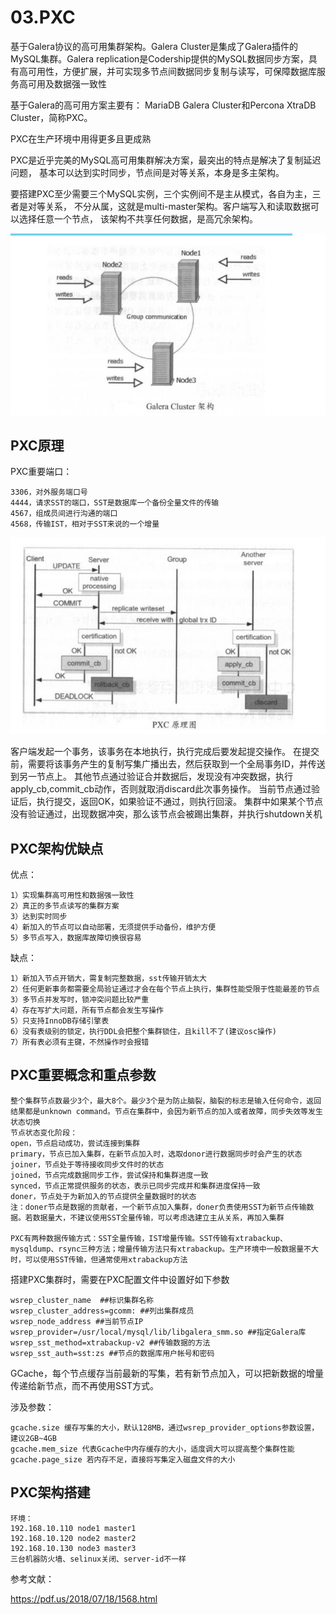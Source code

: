 # 03.PXC

基于Galera协议的高可用集群架构。Galera Cluster是集成了Galera插件的MySQL集群。Galera replication是Codership提供的MySQL数据同步方案，具有高可用性，方便扩展，并可实现多节点间数据同步复制与读写，可保障数据库服务高可用及数据强一致性


基于Galera的高可用方案主要有：
MariaDB Galera Cluster和Percona XtraDB Cluster，简称PXC。

PXC在生产环境中用得更多且更成熟


PXC是近乎完美的MySQL高可用集群解决方案，最突出的特点是解决了复制延迟问题，
基本可以达到实时同步，节点间是对等关系，本身是多主架构。

要搭建PXC至少需要三个MySQL实例，三个实例间不是主从模式，各自为主，三者是对等关系，
不分从属，这就是multi-master架构。客户端写入和读取数据可以选择任意一个节点，
该架构不共享任何数据，是高冗余架构。

![](../../img/mysql_Galera0001.png)


## PXC原理

PXC重要端口：
```
3306，对外服务端口号
4444，请求SST的端口，SST是数据库一个备份全量文件的传输
4567，组成员间进行沟通的端口
4568，传输IST，相对于SST来说的一个增量
```
![](../../img/PXE_yuanli00001.png)

客户端发起一个事务，该事务在本地执行，执行完成后要发起提交操作。
在提交前，需要将该事务产生的复制写集广播出去，然后获取到一个全局事务ID，并传送到另一节点上。
其他节点通过验证合并数据后，发现没有冲突数据，执行apply_cb,commit_cb动作，否则就取消discard此次事务操作。
当前节点通过验证后，执行提交，返回OK，如果验证不通过，则执行回滚。
集群中如果某个节点没有验证通过，出现数据冲突，那么该节点会被踢出集群，并执行shutdown关机

## PXC架构优缺点

优点：
```
1）实现集群高可用性和数据强一致性
2）真正的多节点读写的集群方案
3）达到实时同步
4）新加入的节点可以自动部署，无须提供手动备份，维护方便
5）多节点写入，数据库故障切换很容易
```

缺点：
```
1）新加入节点开销大，需复制完整数据，sst传输开销太大
2）任何更新事务都需要全局验证通过才会在每个节点上执行，集群性能受限于性能最差的节点
3）多节点并发写时，锁冲突问题比较严重
4）存在写扩大问题，所有节点都会发生写操作
5）只支持InnoDB存储引擎表
6）没有表级别的锁定，执行DDL会把整个集群锁住，且kill不了(建议osc操作)
7）所有表必须有主键，不然操作时会报错
```

## PXC重要概念和重点参数

``` 
整个集群节点数最少3个，最大8个。最少3个是为防止脑裂，脑裂的标志是输入任何命令，返回结果都是unknown command。节点在集群中，会因为新节点的加入或者故障，同步失效等发生状态切换
节点状态变化阶段：
open，节点启动成功，尝试连接到集群
primary，节点已加入集群，在新节点加入时，选取donor进行数据同步时会产生的状态
joiner，节点处于等待接收同步文件时的状态
joined，节点完成数据同步工作，尝试保持和集群进度一致
synced，节点正常提供服务的状态，表示已同步完成并和集群进度保持一致
doner，节点处于为新加入的节点提供全量数据时的状态
注：doner节点是数据的贡献者，一个新节点加入集群，doner负责使用SST为新节点传输数据。若数据量大，不建议使用SST全量传输，可以考虑选建立主从关系，再加入集群

PXC有两种数据传输方式：SST全量传输，IST增量传输。SST传输有xtrabackup、mysqldump、rsync三种方法；增量传输方法只有xtrabackup。生产环境中一般数据量不大时，可以使用SST传输，但通常使用xtrabackup方法
```


搭建PXC集群时，需要在PXC配置文件中设置好如下参数
``` 
wsrep_cluster_name  ##标识集群名称
wsrep_cluster_address=gcomm: ##列出集群成员
wsrep_node_address ##当前节点IP
wsrep_provider=/usr/local/mysql/lib/libgalera_smm.so ##指定Galera库
wsrep_sst_method=xtrabackup-v2 ##传输数据的方法
wsrep_sst_auth=sst:zs ##节点的数据库用户帐号和密码
```

GCache，每个节点缓存当前最新的写集，若有新节点加入，可以把新数据的增量传递给新节点，而不再使用SST方式。

涉及参数：
```
gcache.size 缓存写集的大小，默认128MB，通过wsrep_provider_options参数设置，建议2GB~4GB
gcache.mem_size 代表Gcache中内存缓存的大小，适度调大可以提高整个集群性能
gcache.page_size 若内存不足，直接将写集定入磁盘文件的大小
```

## PXC架构搭建
``` 
环境：
192.168.10.110 node1 master1
192.168.10.120 node2 master2
192.168.10.130 node3 master3
三台机器防火墙、selinux关闭、server-id不一样
```


参考文献：

https://pdf.us/2018/07/18/1568.html











